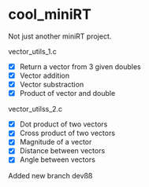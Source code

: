 # cool_miniRT
Not just another miniRT project.

vector_utils_1.c
- [x] Return a vector from 3 given doubles
- [x] Vector addition
- [x] Vector substraction
- [x] Product of vector and double

vector_utilss_2.c
- [x] Dot product of two vectors
- [x] Cross product of two vectors
- [x] Magnitude of a vector
- [x] Distance between vectors
- [x] Angle between vectors

Added new branch devßß
